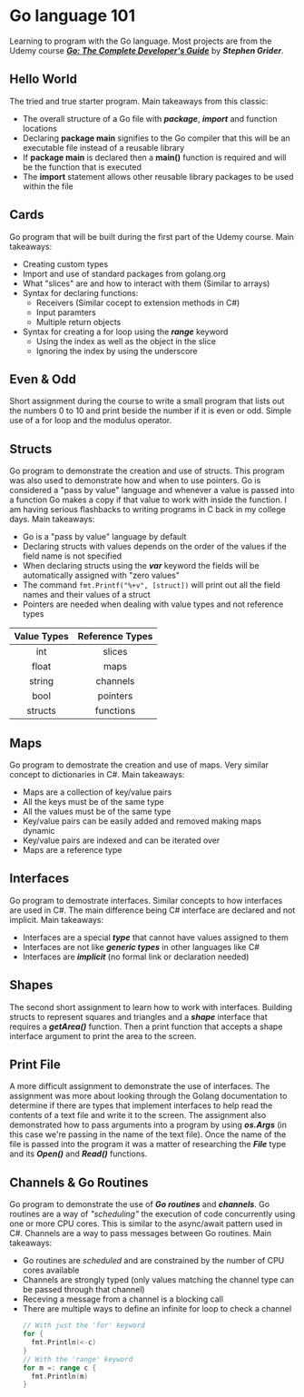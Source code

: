 # Go language 101
Learning to program with the Go language. Most projects are 
from the Udemy course [***Go: The Complete Developer's Guide***](https://www.udemy.com/share/101Xzy3@sLnIUzctBBQGBPVAGtwXSNuUSUeJvsDT7YT1srtaIuiuyQttgpAoZWFCMkoKc92I/) by ***Stephen Grider***.  
## Hello World
The tried and true starter program. Main takeaways from this classic:
- The overall structure of a Go file with ***package***, ***import*** and function locations
- Declaring **package main** signifies to the Go compiler that this will be an executable file
  instead of a reusable library
- If **package main** is declared then a **main()** function is required and will be the function
  that is executed
- The **import** statement allows other reusable library packages to be used within the file
## Cards
Go program that will be built during the first part of the Udemy course. Main takeaways:
- Creating custom types
- Import and use of standard packages from golang.org
- What "slices" are and how to interact with them (Similar to arrays)
- Syntax for declaring functions:
  - Receivers (Similar cocept to extension methods in C#)
  - Input paramters
  - Multiple return objects
- Syntax for creating a for loop using the ***range*** keyword
  - Using the index as well as the object in the slice
  - Ignoring the index by using the underscore
## Even & Odd
Short assignment during the course to write a small program that lists out the numbers 0 to 10 and print beside the number if it is even or odd. Simple use of a for loop and the modulus operator.
## Structs
Go program to demonstrate the creation and use of structs. This program was also used to demonstrate how and when to use pointers. Go is considered a "pass by value" language and whenever a value is passed into a function Go makes a copy if that value to work with inside the function. I am having serious flashbacks to writing programs in C back in my college days. Main takeaways:
- Go is a "pass by value" language by default
- Declaring structs with values depends on the order of the values if the field name is not specified
- When declaring structs using the ***var*** keyword the fields will be automatically assigned with "zero values"
- The command `fmt.Printf("%+v", [struct])` will print out all the field names and their values of a struct
- Pointers are needed when dealing with value types and not reference types

|Value Types|Reference Types|
|:---:|:---:|
|int|slices|
|float|maps|
|string|channels|
|bool|pointers|
|structs|functions|

## Maps
Go program to demostrate the creation and use of maps. Very similar concept to dictionaries in C#. Main takeaways:
- Maps are a collection of key/value pairs
- All the keys must be of the same type
- All the values must be of the same type
- Key/value pairs can be easily added and removed making maps dynamic
- Key/value pairs are indexed and can be iterated over
- Maps are a reference type

## Interfaces
Go program to demostrate interfaces. Similar concepts to how interfaces are used in C#. The main difference being C# interface are declared and not implicit. Main takeaways:
- Interfaces are a special ***type*** that cannot have values assigned to them
- Interfaces are not like ***generic types*** in other languages like C#
- Interfaces are ***implicit*** (no formal link or declaration needed)

## Shapes
The second short assignment to learn how to work with interfaces. Building structs to represent squares and triangles and a ***shape*** interface that requires a ***getArea()*** function. Then a print function that accepts a shape interface argument to print the area to the screen.

## Print File
A more difficult assignment to demonstrate the use of interfaces. The assignment was more about looking through the Golang documentation to determine if there are types that implement interfaces to help read the contents of a text file and write it to the screen. The assignment also demonstrated how to pass arguments into a program by using ***os.Args*** (in this case we're passing in the name of the text file). Once the name of the file is passed into the program it was a matter of researching the ***File*** type and its ***Open()*** and ***Read()*** functions. 

## Channels & Go Routines
Go program to demonstrate the use of ***Go routines*** and ***channels***. Go routines are a way of *"scheduling"* the execution of code concurrently using one or more CPU cores. This is similar to the async/await pattern used in C#. Channels are a way to pass messages between Go routines. Main takeaways:
- Go routines are *scheduled* and are constrained by the number of CPU cores available
- Channels are strongly typed (only values matching the channel type can be passed through that channel)
- Receving a message from a channel is a blocking call
- There are multiple ways to define an infinite for loop to check a channel
  ```go
  // With just the 'for' keyword
  for {
    fmt.Println(<-c)
  }
  // With the 'range' keyword
  for m =: range c {
    fmt.Println(m)
  }
  ```